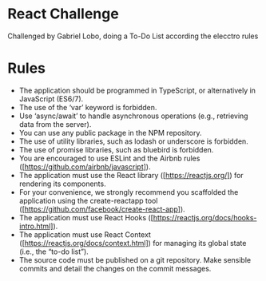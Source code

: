 # React Challenge

Challenged by Gabriel Lobo, doing a To-Do List according the elecctro rules

# Rules

- The application should be programmed in TypeScript, or alternatively in JavaScript (ES6/7).
- The use of the ‘var’ keyword is forbidden.
- Use ‘async/await’ to handle asynchronous operations (e.g., retrieving data from the server).
- You can use any public package in the NPM repository.
- The use of utility libraries, such as lodash or underscore is forbidden.
- The use of promise libraries, such as bluebird is forbidden.
- You are encouraged to use ESLint and the Airbnb rules ([https://github.com/airbnb/javascript]).
- The application must use the React library ([https://reactjs.org/]) for rendering its components.
- For your convenience, we strongly recommend you scaffolded the application using the create-reactapp tool ([https://github.com/facebook/create-react-app]).
- The application must use React Hooks ([https://reactjs.org/docs/hooks-intro.html]).
- The application must use React Context ([https://reactjs.org/docs/context.html]) for managing its
global state (i.e., the “to-do list”).
- The source code must be published on a git repository. Make sensible commits and detail the
changes on the commit messages.
